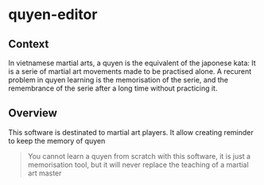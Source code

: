 # quyen-editor
## Context
In vietnamese martial arts, a quyen is the equivalent of the japonese kata: It is a serie of martial art movements made to be practised alone. A recurent problem in quyen learning is the memorisation of the serie, and the remembrance of the serie after a long time without practicing it.
## Overview
This software is destinated to martial art players. It allow creating reminder to keep the memory of quyen
> You cannot learn a quyen from scratch with this software, it is just a memorisation tool, but it will never replace the teaching of a martial art master
